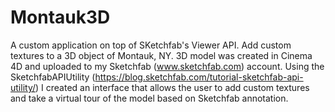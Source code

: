 # Montauk3D

A custom application on top of SKetchfab's Viewer API. Add custom textures to a 3D object of Montauk, NY. 3D model was created in Cinema 4D and uploaded to my Sketchfab (www.sketchfab.com) account. Using the SketchfabAPIUtility (https://blog.sketchfab.com/tutorial-sketchfab-api-utility/) I created an interface that allows the user to add custom textures and take a virtual tour of the model based on Sketchfab annotation.
